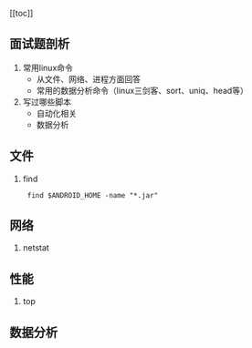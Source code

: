 [[toc]]
## 面试题剖析
1. 常用linux命令
	- 从文件、网络、进程方面回答
	- 常用的数据分析命令（linux三剑客、sort、uniq、head等）
2. 写过哪些脚本
	- 自动化相关
	- 数据分析
## 文件
1. find
	```shell script
	 find $ANDROID_HOME -name "*.jar"
	```
## 网络
1. netstat
## 性能
1. top
## 数据分析
